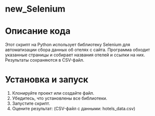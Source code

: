 # new_Selenium
# Описание кода
Этот скрипт на Python использует библиотеку Selenium для автоматизации сбора данных об отелях с сайта. Программа обходит указанные страницы и собирает названия отелей и ссылки на них. Результаты сохраняются в CSV-файл.
# Установка и запуск
1. Клонируйте проект или создайте файл.
2. Убедитесь, что установлены все библиотеки.
3. Запустите скрипт.
4. Оцените результат: (CSV-файл с данными: hotels_data.csv)
